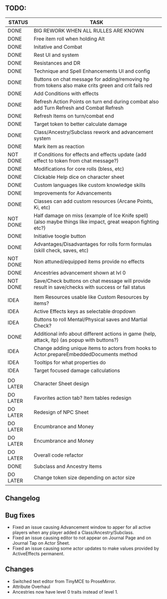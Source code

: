 ## TODO:

|    STATUS    |   				TASK                    |
|--------------|----------------------------------|
|	   DONE	     |	BIG REWORK WHEN ALL RULLES ARE KNOWN	|
|	   DONE	     |	Free item roll when holding Alt			|
|	   DONE	  	 |	Initative and Combat					  |
|	   DONE	     |	Rest UI and system					    |
|      DONE      |	Resistances	and DR						  |
|      DONE      |	Technique and Spell Enhancements UI and config	|
|	   DONE	     |	Buttons on chat message for adding/removing hp from tokens also make crits green and crit fails red	|
|	   DONE	     |	Add Conditions with effects	    |
|	   DONE	     |	Refresh Action Points on turn end during combat	also add Turn Refresh and Combat Refresh  |
|	   DONE	     |	Refresh Items on turn/combat end  |
|	   DONE	     |	Target token to better calculate damage  |
|	   DONE	     |	Class/Ancestry/Subclass rework and advancement system  |
|	   DONE	     |	Mark item as reaction  |
|	 NOT DONE	 |	If Conditions for effects and effects update (add effect to token from chat message?)|
|	   DONE	     |	Modifications for core rolls (bless, etc)  |
|	   DONE	     |	Clickable Help dice on character sheet  |
|	   DONE	     |	Custom languages like custom knowledge skills |
|	   DONE	     |	Improvements for Advancements |
|	   DONE	     |  Classes can add custom resources (Arcane Points, Ki, etc)    |
|    NOT DONE    |  Half damage on miss (example of Ice Knife spell) (also maybe things like impact, great weapon fighting etc?)    |
|	   DONE	     |  Initiative toogle button    |
|	   DONE	     |  Advantages/Disadvantages for rolls form formulas (skill check, saves, etc)    |
|	 NOT DONE	 |  Non attuned/equipped items provide no effects    |
|	   DONE	     |	Ancestries advancement shown at lvl 0 |
|	 NOT DONE	 |	Save/Check buttons on chat message will provide result in save/checks with success or fail status |
||
|	   IDEA	     |	Item Resources usable like Custom Resources by items?	|
|	   IDEA	     |	Active Effects keys as selectable dropdown 	|
|	   IDEA	     |	Buttons to roll Mental/Physical saves and Martial Check?	|
|	   DONE	     |	Additional info about different actions in game (help, attack, itp) (as popup with buttons?)	|
|	   IDEA	     |	Change adding unique items to actors from hooks to Actor.prepareEmbeddedDocuments method	|
|	   IDEA	     |	Tooltips for what properties do	|
|	   IDEA	     |	Target focused damage callculations	|
||
|	 DO LATER	 |	Character Sheet design			|
|	 DO LATER	 |	Favorites action tab? Item tables redesign			|
|	 DO LATER    |	Redesign of NPC Sheet	    |
|	 DO LATER	 |	Encumbrance and Money					  |
|	 DO LATER	 |	Encumbrance and Money					  |
|	 DO LATER	 |	Overall code refactor					  |
|	   DONE	     |	Subclass and Ancestry Items			|
|	 DO LATER	 |	Change token size depending on actor size |

## Changelog

##  Bug fixes
- Fixed an issue causing Advancement window to apper for all active players when any player added a Class/Ancestry/Subclass.
- Fixed an issue causing editor to not appear on Journal Page and on Journal Tap on Actor Sheet.
- Fixed an issue causing some actor updates to make values provided by ActiveEffects permanent.

## Changes
- Switched text editor from TinyMCE to ProseMirror.
- Attribute Overhaul
- Ancestries now have level 0 traits instead of level 1.